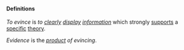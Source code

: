 #### Definitions

*To evince* is *to [clearly](https://github.com/gcassel/Modular-Organizing-Terminology/blob/master/terms/clarity.md) [display](https://github.com/gcassel/Modular-Organizing-Terminology/blob/master/terms/display.md) [information](https://github.com/gcassel/Modular-Organizing-Terminology/blob/master/terms/information.md)* which strongly [supports](https://github.com/gcassel/Modular-Organizing-Terminology/blob/master/terms/support.md) a [specific](https://github.com/gcassel/Modular-Organizing-Terminology/blob/master/terms/specific.md) [theory](https://github.com/gcassel/Modular-Organizing-Terminology/blob/master/terms/theory.md).

*Evidence* is the *[product](https://github.com/gcassel/Modular-Organizing-Terminology/blob/master/terms/product.md) of evincing*.
